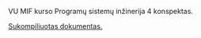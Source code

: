 VU MIF kurso Programų sistemų inžinerija 4 konspektas.

<a href="http://dl.dropbox.com/u/67919929/psi4-konspektas.pdf">Sukompiliuotas dokumentas.</a>
